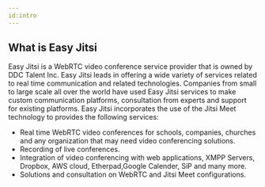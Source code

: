 ```yaml
---
id:intro 
---
```




## What is Easy Jitsi

Easy Jitsi is a WebRTC video conference service provider that is owned by DDC Talent Inc. Easy Jitsi leads in offering a wide variety of services related to real time communication and related technologies. Companies from small to large scale all over the world have used Easy Jitsi services to make custom communication platforms, consultation from experts and support for existing platforms. Easy Jitsi incorporates the use of the Jitsi Meet technology to provides the following services:

- Real time WebRTC video conferences for schools, companies, churches and any organization that may need video conferencing solutions.
- Recording of live conferences.
- Integration of video conferencing with web applications, XMPP Servers, Dropbox, AWS cloud, Etherpad,Google Calender, SiP and many more.
- Solutions and consultation on WebRTC and Jitsi Meet configurations.
